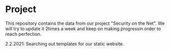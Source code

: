 # Project
This repository contains the data from our project "Security on the Net". We will try to update it 2times a week and keep on making progressin order to reach perfection.

2.2.2021: Searching out templates for our static website.
